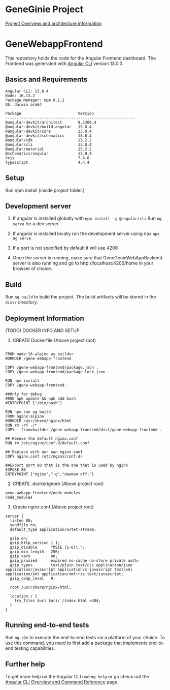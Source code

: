 # GeneGinie Project

[Project Overview and architecture information](https://drive.google.com/file/d/1LLVk6F5CWMrpBzZxysWPCxlLPgrhoW2i/view?usp=sharing) 

# GeneWebappFrontend

This repository holds the code for the Angular Frontend dashboard.
The Frontend was generated with [Angular CLI](https://github.com/angular/angular-cli) version 13.0.0.

## Basics and Requirements


```
Angular CLI: 13.0.4
Node: 16.13.2
Package Manager: npm 8.1.2
OS: darwin arm64

Package                         Version
---------------------------------------------------------
@angular-devkit/architect       0.1300.4
@angular-devkit/build-angular   13.0.4
@angular-devkit/core            13.0.4
@angular-devkit/schematics      13.0.4
@angular/cdk                    13.2.2
@angular/cli                    13.0.4
@angular/material               13.2.2
@schematics/angular             13.0.4
rxjs                            7.4.0
typescript                      4.4.4
```
## Setup

Run npm install (inside project folder.)

## Development server 

1. If angular is installed globally with  `npm install -g @angular/cli`
Run `ng serve` for a dev server.

2. If angular is installed locally run the development server using npx
`npx ng serve`

3. If a port is not specified by default it will use 4200
4. Once the server is running, make sure that GeneGenieWebAppBackend server is also running and go to http://localhost:4200/home in your browser of choice.

## Build

Run `ng build` to build the project. The build artifacts will be stored in the `dist/` directory.

## Deployment Information

(TODO) DOCKER INFO AND SETUP

1. CREATE Dockerfile (Above project root)

```

FROM node:16-alpine as builder
WORKDIR /gene-webapp-frontend

COPY /gene-webapp-frontend/package.json .
COPY /gene-webapp-frontend/package-lock.json .

RUN npm install
COPY /gene-webapp-frontend .

##Only for debug
#RUN apk update && apk add bash
#ENTRYPOINT ["/bin/bash"]

RUN npm run ng build
FROM nginx:alpine
WORKDIR /usr/share/nginx/html
RUN rm -rf ./*
COPY --from=builder /gene-webapp-frontend/dist/gene-webapp-frontend .

## Remove the default nginx.conf
RUN rm /etc/nginx/conf.d/default.conf

## Replace with our own nginx.conf
COPY nginx.conf /etc/nginx/conf.d/

##Export port 80 that is the one that is used by nginx
EXPOSE 80
ENTRYPOINT ["nginx","-g","daemon off;"]

```

2. CREATE .dockerignore (Above project root)
```
gene-webapp-frontend/node_modules
node_modules
```

3. Create nginx.conf (Above project root)
```
server {
  listen 80;
  sendfile on;
  default_type application/octet-stream;

  gzip on;
  gzip_http_version 1.1;
  gzip_disable      "MSIE [1-6]\.";
  gzip_min_length   256;
  gzip_vary         on;
  gzip_proxied      expired no-cache no-store private auth;
  gzip_types        text/plain text/css application/json application/javascript application/x-javascript text/xml application/xml application/xml+rss text/javascript;
  gzip_comp_level   9;

  root /usr/share/nginx/html;

  location / {
    try_files $uri $uri/ /index.html =404;
  }
}
```

## Running end-to-end tests

Run `ng e2e` to execute the end-to-end tests via a platform of your choice. To use this command, you need to first add a package that implements end-to-end testing capabilities.

## Further help

To get more help on the Angular CLI use `ng help` or go check out the [Angular CLI Overview and Command Reference](https://angular.io/cli) page.
